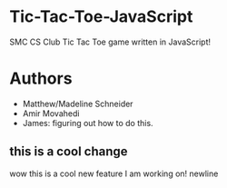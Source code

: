 # Tic-Tac-Toe-JavaScript
SMC CS Club Tic Tac Toe game written in JavaScript!

# Authors

- Matthew/Madeline Schneider
- Amir Movahedi
- James: figuring out how to do this.

## this is a cool change

wow this is a cool new feature I am working on!
newline
